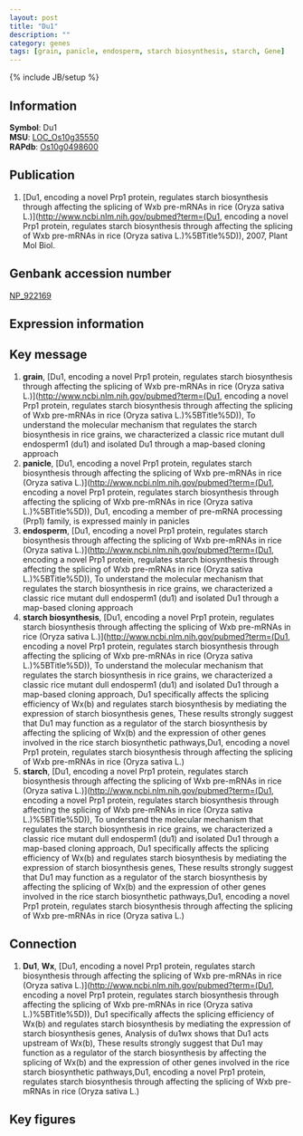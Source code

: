 ```yaml
---
layout: post
title: "Du1"
description: ""
category: genes
tags: [grain, panicle, endosperm, starch biosynthesis, starch, Gene]
---
```

{% include JB/setup %}

## Information
__Symbol__: Du1  
__MSU__: [LOC_Os10g35550](http://rice.plantbiology.msu.edu/cgi-bin/ORF_infopage.cgi?orf=LOC_Os10g35550)  
__RAPdb__: [Os10g0498600](http://rapdb.dna.affrc.go.jp/viewer/gbrowse_details/irgsp1?name=Os10g0498600)  

## Publication
1. [Du1, encoding a novel Prp1 protein, regulates starch biosynthesis through affecting the splicing of Wxb pre-mRNAs in rice (Oryza sativa L.)](http://www.ncbi.nlm.nih.gov/pubmed?term=(Du1, encoding a novel Prp1 protein, regulates starch biosynthesis through affecting the splicing of Wxb pre-mRNAs in rice (Oryza sativa L.)%5BTitle%5D)), 2007, Plant Mol Biol.

## Genbank accession number
[NP_922169](http://www.ncbi.nlm.nih.gov/nuccore/NP_922169)

## Expression information

## Key message
1. __grain__, [Du1, encoding a novel Prp1 protein, regulates starch biosynthesis through affecting the splicing of Wxb pre-mRNAs in rice (Oryza sativa L.)](http://www.ncbi.nlm.nih.gov/pubmed?term=(Du1, encoding a novel Prp1 protein, regulates starch biosynthesis through affecting the splicing of Wxb pre-mRNAs in rice (Oryza sativa L.)%5BTitle%5D)),  To understand the molecular mechanism that regulates the starch biosynthesis in rice grains, we characterized a classic rice mutant dull endosperm1 (du1) and isolated Du1 through a map-based cloning approach
2. __panicle__, [Du1, encoding a novel Prp1 protein, regulates starch biosynthesis through affecting the splicing of Wxb pre-mRNAs in rice (Oryza sativa L.)](http://www.ncbi.nlm.nih.gov/pubmed?term=(Du1, encoding a novel Prp1 protein, regulates starch biosynthesis through affecting the splicing of Wxb pre-mRNAs in rice (Oryza sativa L.)%5BTitle%5D)),  Du1, encoding a member of pre-mRNA processing (Prp1) family, is expressed mainly in panicles
3. __endosperm__, [Du1, encoding a novel Prp1 protein, regulates starch biosynthesis through affecting the splicing of Wxb pre-mRNAs in rice (Oryza sativa L.)](http://www.ncbi.nlm.nih.gov/pubmed?term=(Du1, encoding a novel Prp1 protein, regulates starch biosynthesis through affecting the splicing of Wxb pre-mRNAs in rice (Oryza sativa L.)%5BTitle%5D)),  To understand the molecular mechanism that regulates the starch biosynthesis in rice grains, we characterized a classic rice mutant dull endosperm1 (du1) and isolated Du1 through a map-based cloning approach
4. __starch biosynthesis__, [Du1, encoding a novel Prp1 protein, regulates starch biosynthesis through affecting the splicing of Wxb pre-mRNAs in rice (Oryza sativa L.)](http://www.ncbi.nlm.nih.gov/pubmed?term=(Du1, encoding a novel Prp1 protein, regulates starch biosynthesis through affecting the splicing of Wxb pre-mRNAs in rice (Oryza sativa L.)%5BTitle%5D)),  To understand the molecular mechanism that regulates the starch biosynthesis in rice grains, we characterized a classic rice mutant dull endosperm1 (du1) and isolated Du1 through a map-based cloning approach, Du1 specifically affects the splicing efficiency of Wx(b) and regulates starch biosynthesis by mediating the expression of starch biosynthesis genes, These results strongly suggest that Du1 may function as a regulator of the starch biosynthesis by affecting the splicing of Wx(b) and the expression of other genes involved in the rice starch biosynthetic pathways,Du1, encoding a novel Prp1 protein, regulates starch biosynthesis through affecting the splicing of Wxb pre-mRNAs in rice (Oryza sativa L.)
5. __starch__, [Du1, encoding a novel Prp1 protein, regulates starch biosynthesis through affecting the splicing of Wxb pre-mRNAs in rice (Oryza sativa L.)](http://www.ncbi.nlm.nih.gov/pubmed?term=(Du1, encoding a novel Prp1 protein, regulates starch biosynthesis through affecting the splicing of Wxb pre-mRNAs in rice (Oryza sativa L.)%5BTitle%5D)),  To understand the molecular mechanism that regulates the starch biosynthesis in rice grains, we characterized a classic rice mutant dull endosperm1 (du1) and isolated Du1 through a map-based cloning approach, Du1 specifically affects the splicing efficiency of Wx(b) and regulates starch biosynthesis by mediating the expression of starch biosynthesis genes, These results strongly suggest that Du1 may function as a regulator of the starch biosynthesis by affecting the splicing of Wx(b) and the expression of other genes involved in the rice starch biosynthetic pathways,Du1, encoding a novel Prp1 protein, regulates starch biosynthesis through affecting the splicing of Wxb pre-mRNAs in rice (Oryza sativa L.)

## Connection
1. __Du1__, __Wx__, [Du1, encoding a novel Prp1 protein, regulates starch biosynthesis through affecting the splicing of Wxb pre-mRNAs in rice (Oryza sativa L.)](http://www.ncbi.nlm.nih.gov/pubmed?term=(Du1, encoding a novel Prp1 protein, regulates starch biosynthesis through affecting the splicing of Wxb pre-mRNAs in rice (Oryza sativa L.)%5BTitle%5D)),  Du1 specifically affects the splicing efficiency of Wx(b) and regulates starch biosynthesis by mediating the expression of starch biosynthesis genes, Analysis of du1wx shows that Du1 acts upstream of Wx(b), These results strongly suggest that Du1 may function as a regulator of the starch biosynthesis by affecting the splicing of Wx(b) and the expression of other genes involved in the rice starch biosynthetic pathways,Du1, encoding a novel Prp1 protein, regulates starch biosynthesis through affecting the splicing of Wxb pre-mRNAs in rice (Oryza sativa L.)

## Key figures


